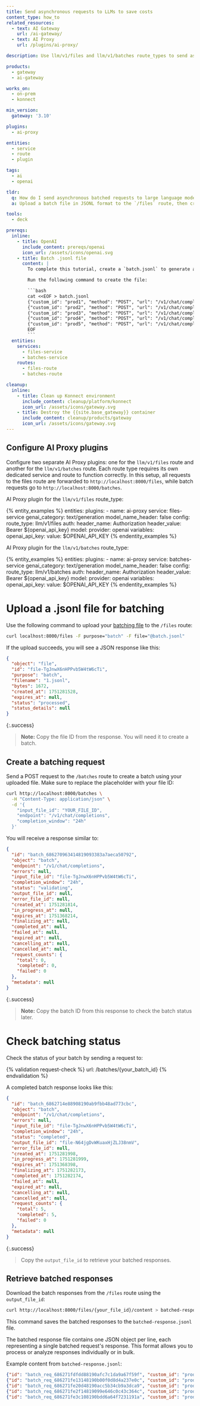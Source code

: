 ```yaml
---
title: Send asynchronous requests to LLMs to save costs
content_type: how_to
related_resources:
  - text: AI Gateway
    url: /ai-gateway/
  - text: AI Proxy
    url: /plugins/ai-proxy/

description: Use llm/v1/files and llm/v1/batches route_types to send asychronous batched requests to LLMs.

products:
  - gateway
  - ai-gateway

works_on:
  - on-prem
  - konnect

min_version:
  gateway: '3.10'

plugins:
  - ai-proxy

entities:
  - service
  - route
  - plugin

tags:
  - ai
  - openai

tldr:
  q: How do I send asynchronous batched requests to large language models (LLMs) to reduce costs?
  a: Upload a batch file in JSONL format to the `/files` route, then create a batch request via the `/batches` route to process multiple LLM queries asynchronously, and finally retrieve the batched responses from the `/files` route.

tools:
  - deck

prereqs:
  inline:
    - title: OpenAI
      include_content: prereqs/openai
      icon_url: /assets/icons/openai.svg
    - title: Batch .jsonl file
      content: |
        To complete this tutorial, create a `batch.jsonl` to generate asynchronous batched LLM responses. We use `/v1/chat/completions` because it handles chat-based generation requests, enabling the LLM to produce conversational completions in batch mode.

        Run the following command to create the file:

        ```bash
        cat <<EOF > batch.jsonl
        {"custom_id": "prod1", "method": "POST", "url": "/v1/chat/completions", "body": {"model": "gpt-4o-mini", "messages": [{"role": "system", "content": "You are a helpful assistant."}, {"role": "user", "content": "Write a compelling product description for a stainless steel water bottle suitable for outdoor activities."}], "max_tokens": 60}}
        {"custom_id": "prod2", "method": "POST", "url": "/v1/chat/completions", "body": {"model": "gpt-4o-mini", "messages": [{"role": "system", "content": "You are a helpful assistant."}, {"role": "user", "content": "Write a product description for a pair of wireless noise-cancelling headphones with long battery life."}], "max_tokens": 60}}
        {"custom_id": "prod3", "method": "POST", "url": "/v1/chat/completions", "body": {"model": "gpt-4o-mini", "messages": [{"role": "system", "content": "You are a helpful assistant."}, {"role": "user", "content": "Write an engaging product description for a stylish red leather wallet with multiple compartments."}], "max_tokens": 60}}
        {"custom_id": "prod4", "method": "POST", "url": "/v1/chat/completions", "body": {"model": "gpt-4o-mini", "messages": [{"role": "system", "content": "You are a helpful assistant."}, {"role": "user", "content": "Write a detailed product description for a Bluetooth wireless speaker with waterproof features."}], "max_tokens": 60}}
        {"custom_id": "prod5", "method": "POST", "url": "/v1/chat/completions", "body": {"model": "gpt-4o-mini", "messages": [{"role": "system", "content": "You are a helpful assistant."}, {"role": "user", "content": "Write a concise product description for a compact and durable travel backpack with laptop compartment."}], "max_tokens": 60}}
        EOF
        ```
  entities:
    services:
      - files-service
      - batches-service
    routes:
      - files-route
      - batches-route

cleanup:
  inline:
    - title: Clean up Konnect environment
      include_content: cleanup/platform/konnect
      icon_url: /assets/icons/gateway.svg
    - title: Destroy the {{site.base_gateway}} container
      include_content: cleanup/products/gateway
      icon_url: /assets/icons/gateway.svg
---
```


## Configure AI Proxy plugins

Configure two separate AI Proxy plugins: one for the `llm/v1/files` route and another for the `llm/v1/batches` route. Each route type requires its own dedicated service and route to function correctly. In this setup, all requests to the files route are forwarded to `http://localhost:8000/files`, while batch requests go to `http://localhost:8000/batches`.


AI Proxy plugin for the `llm/v1/files` route_type:

{% entity_examples %}
entities:
  plugins:
    - name: ai-proxy
      service: files-service
      genai_category: text/generation
      model_name_header: false
      config:
        route_type: llm/v1/files
        auth:
          header_name: Authorization
          header_value: Bearer ${openai_api_key}
        model:
          provider: openai
variables:
  openai_api_key:
    value: $OPENAI_API_KEY
{% endentity_examples %}

AI Proxy plugin for the `llm/v1/batches` route_type:

{% entity_examples %}
entities:
  plugins:
    - name: ai-proxy
      service: batches-service
      genai_category: text/generation
      model_name_header: false
      config:
        route_type: llm/v1/batches
        auth:
          header_name: Authorization
          header_value: Bearer ${openai_api_key}
        model:
          provider: openai
variables:
  openai_api_key:
    value: $OPENAI_API_KEY
{% endentity_examples %}

# Upload a .jsonl file for batching

Use the following command to upload your [batching file](./#batch-jsonl-file) to the `/files` route:

```bash
curl localhost:8000/files -F purpose="batch" -F file="@batch.jsonl"
```

If the upload succeeds, you will see a JSON response like this:

```json
{
  "object": "file",
  "id": "file-TgJnwX6nHPPvb5W4tW6cTi",
  "purpose": "batch",
  "filename": "1.jsonl",
  "bytes": 1672,
  "created_at": 1751281528,
  "expires_at": null,
  "status": "processed",
  "status_details": null
}
```
{:.success}
> **Note:** Copy the file ID from the response. You will need it to create a batch.

## Create a batching request

Send a POST request to the `/batches` route to create a batch using your uploaded file. Make sure to replace the placeholder with your file ID:

```bash
curl http://localhost:8000/batches \
  -H "Content-Type: application/json" \
  -d '{
    "input_file_id": "YOUR_FILE_ID",
    "endpoint": "/v1/chat/completions",
    "completion_window": "24h"
  }'
```

You will receive a response similar to:

```json
{
  "id": "batch_686270963414819093383a7aeca50792",
  "object": "batch",
  "endpoint": "/v1/chat/completions",
  "errors": null,
  "input_file_id": "file-TgJnwX6nHPPvb5W4tW6cTi",
  "completion_window": "24h",
  "status": "validating",
  "output_file_id": null,
  "error_file_id": null,
  "created_at": 1751281814,
  "in_progress_at": null,
  "expires_at": 1751368214,
  "finalizing_at": null,
  "completed_at": null,
  "failed_at": null,
  "expired_at": null,
  "cancelling_at": null,
  "cancelled_at": null,
  "request_counts": {
    "total": 0,
    "completed": 0,
    "failed": 0
  },
  "metadata": null
}
```
{:.success}
> **Note:** Copy the batch ID from this response to check the batch status later.

# Check batching status

Check the status of your batch by sending a request to:

{% validation request-check %}
url: /batches/{your_batch_id}
{% endvalidation %}

A completed batch response looks like this:

```json
{
  "id": "batch_6862714e88908190ab9fbb48ad773cbc",
  "object": "batch",
  "endpoint": "/v1/chat/completions",
  "errors": null,
  "input_file_id": "file-TgJnwX6nHPPvb5W4tW6cTi",
  "completion_window": "24h",
  "status": "completed",
  "output_file_id": "file-N64jgDvWKuaxHjZLJ38nmV",
  "error_file_id": null,
  "created_at": 1751281998,
  "in_progress_at": 1751281999,
  "expires_at": 1751368398,
  "finalizing_at": 1751282173,
  "completed_at": 1751282174,
  "failed_at": null,
  "expired_at": null,
  "cancelling_at": null,
  "cancelled_at": null,
  "request_counts": {
    "total": 5,
    "completed": 5,
    "failed": 0
  },
  "metadata": null
}
```
{:.success}
> Copy the `output_file_id` to retrieve your batched responses.

## Retrieve batched responses

Download the batch responses from the `/files` route using the `output_file_id`:

```bash
curl http://localhost:8000/files/{your_file_id}/content > batched-response.jsonl
```

This command saves the batched responses to the `batched-response.jsonl` file.

The batched response file contains one JSON object per line, each representing a single batched request's response. This format allows you to process or analyze responses individually or in bulk.

Example content from `batched-response.jsonl`:

```json
{"id": "batch_req_686271fdfdd88190afc7c1da9a67f59f", "custom_id": "prod1", "response": {"status_code": 200, "request_id": "31043970a729289021c4de02f4d9d4f4", "body": {"id": "chatcmpl-Bo6lqlrGydPEceKXlWmh0gYIGpA4o", "object": "chat.completion", "created": 1751282126, "model": "gpt-4o-mini-2024-07-18", "choices": [{"index": 0, "message": {"role": "assistant", "content": "**Elevate Your Hydration Game: The Ultimate Stainless Steel Water Bottle**\n\nIntroducing the **AdventureHydrate Stainless Steel Water Bottle** — your perfect companion for all outdoor adventures! Whether you're hiking rugged trails, camping under the stars, or simply enjoying a day at the beach, this water bottle is designed", "refusal": null, "annotations": []}, "logprobs": null, "finish_reason": "length"}], "usage": {"prompt_tokens": 33, "completion_tokens": 60, "total_tokens": 93, "prompt_tokens_details": {"cached_tokens": 0, "audio_tokens": 0}, "completion_tokens_details": {"reasoning_tokens": 0, "audio_tokens": 0, "accepted_prediction_tokens": 0, "rejected_prediction_tokens": 0}}, "service_tier": "default", "system_fingerprint": "fp_34a54ae93c"}}, "error": null}
{"id": "batch_req_686271fe13148190b00f0d8d4a237e0c", "custom_id": "prod2", "response": {"status_code": 200, "request_id": "75e72b39c1e25a076486ad0a56ef9040", "body": {"id": "chatcmpl-Bo6jypac8GcC4dEE91NiERhqbI68M", "object": "chat.completion", "created": 1751282010, "model": "gpt-4o-mini-2024-07-18", "choices": [{"index": 0, "message": {"role": "assistant", "content": "**Product Description: NoiseBlock Pro Wireless Noise-Cancelling Headphones**\n\nExperience the ultimate in sound clarity and comfort with the NoiseBlock Pro Wireless Noise-Cancelling Headphones. Designed for audiophiles and casual listeners alike, these state-of-the-art headphones combine advanced noise-cancellation technology with an", "refusal": null, "annotations": []}, "logprobs": null, "finish_reason": "length"}], "usage": {"prompt_tokens": 36, "completion_tokens": 60, "total_tokens": 96, "prompt_tokens_details": {"cached_tokens": 0, "audio_tokens": 0}, "completion_tokens_details": {"reasoning_tokens": 0, "audio_tokens": 0, "accepted_prediction_tokens": 0, "rejected_prediction_tokens": 0}}, "service_tier": "default", "system_fingerprint": "fp_34a54ae93c"}}, "error": null}
{"id": "batch_req_686271fe20d48190acc5b34cb9a3dca9", "custom_id": "prod3", "response": {"status_code": 200, "request_id": "4e27db53d730a1404b1f43953f6191e5", "body": {"id": "chatcmpl-Bo6k2pEvK0tTUmjvdQ3H1ysGnCn9d", "object": "chat.completion", "created": 1751282014, "model": "gpt-4o-mini-2024-07-18", "choices": [{"index": 0, "message": {"role": "assistant", "content": "### Elevate Your Everyday with the Red Luxe Leather Wallet\n\nStep into sophistication with our stunning Red Luxe Leather Wallet, where style meets functionality in perfect harmony. Crafted from premium, supple leather, this wallet boasts a rich, vibrant hue that adds a bold statement to any ensemble. \n\n**Features:**\n", "refusal": null, "annotations": []}, "logprobs": null, "finish_reason": "length"}], "usage": {"prompt_tokens": 32, "completion_tokens": 60, "total_tokens": 92, "prompt_tokens_details": {"cached_tokens": 0, "audio_tokens": 0}, "completion_tokens_details": {"reasoning_tokens": 0, "audio_tokens": 0, "accepted_prediction_tokens": 0, "rejected_prediction_tokens": 0}}, "service_tier": "default", "system_fingerprint": "fp_62a23a81ef"}}, "error": null}
{"id": "batch_req_686271fe2f14819099e646c0c43c364c", "custom_id": "prod4", "response": {"status_code": 200, "request_id": "1c26a143c432ee43e36a7fb302d56a89", "body": {"id": "chatcmpl-Bo6k8mCzyUcgZNWEAEL6LzBdmuaIy", "object": "chat.completion", "created": 1751282020, "model": "gpt-4o-mini-2024-07-18", "choices": [{"index": 0, "message": {"role": "assistant", "content": "**Product Description: Wireless Waterproof Bluetooth Speaker**\n\n**Elevate Your Sound Experience Anywhere!**\n\nIntroducing the Ultimate Wireless Waterproof Bluetooth Speaker, designed for the adventurer in you! Whether you're lounging by the pool, trekking in the mountains, or hosting a beach party, this speaker combines impressive audio quality with robust", "refusal": null, "annotations": []}, "logprobs": null, "finish_reason": "length"}], "usage": {"prompt_tokens": 31, "completion_tokens": 60, "total_tokens": 91, "prompt_tokens_details": {"cached_tokens": 0, "audio_tokens": 0}, "completion_tokens_details": {"reasoning_tokens": 0, "audio_tokens": 0, "accepted_prediction_tokens": 0, "rejected_prediction_tokens": 0}}, "service_tier": "default", "system_fingerprint": "fp_34a54ae93c"}}, "error": null}
{"id": "batch_req_686271fe3c108190bdd6a64f7231191a", "custom_id": "prod5", "response": {"status_code": 200, "request_id": "3613bb32e5afef94cab0ad41c19ee2dc", "body": {"id": "chatcmpl-Bo6jwAbdiD35WsrppVDcIR15yJQNr", "object": "chat.completion", "created": 1751282008, "model": "gpt-4o-mini-2024-07-18", "choices": [{"index": 0, "message": {"role": "assistant", "content": "Discover the ultimate travel companion with our Compact and Durable Travel Backpack. Designed for the modern traveler, this sleek backpack features a padded laptop compartment that securely fits devices up to 15.6 inches, ensuring your tech stays safe on the go. Crafted from high-quality, water-resistant materials, it withstands", "refusal": null, "annotations": []}, "logprobs": null, "finish_reason": "length"}], "usage": {"prompt_tokens": 33, "completion_tokens": 60, "total_tokens": 93, "prompt_tokens_details": {"cached_tokens": 0, "audio_tokens": 0}, "completion_tokens_details": {"reasoning_tokens": 0, "audio_tokens": 0, "accepted_prediction_tokens": 0, "rejected_prediction_tokens": 0}}, "service_tier": "default", "system_fingerprint": "fp_34a54ae93c"}}, "error": null}
```


